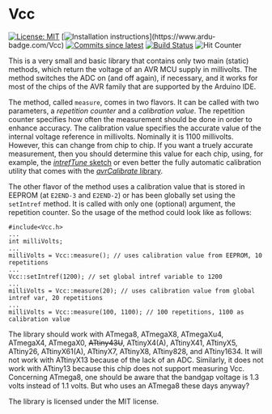 Vcc
===

[![License: MIT](https://img.shields.io/badge/License-MIT-blue.svg)](https://opensource.org/licenses/MIT)
[![Installation instructions](https://www.ardu-badge.com/badge/Vcc.svg?)](https://www.ardu-badge.com/Vcc)
[![Commits since latest](https://img.shields.io/github/commits-since/felias-fogg/Vcc/latest)](https://github.com/felias-fogg/Vcc/commits/master)
[![Build Status](https://github.com/felias-fogg/Vcc/workflows/LibraryBuild/badge.svg)](https://github.com/felias-fogg/Vcc/actions)
![Hit Counter](https://visitor-badge.laobi.icu/badge?page_id=felias-fogg_Vcc)



This is a very small and basic library that contains only two main (static) methods, which return the voltage of an AVR MCU supply in millivolts. The method switches the ADC on (and off again), if necessary, and it works for most of the chips of the AVR family that are supported by the Arduino IDE.

The method, called `measure`, comes in two flavors. It can be called with two parameters, a *repetition counter* and a *calibration value*. The repetition counter specifies how often the measurement should be done in order to enhance accuracy. The calibration value specifies the accurate value of the internal voltage reference in millivolts. Nominally it is 1100 millivolts. However, this can change from chip to chip. If you want a truely accurate measurement, then you should determine this value for each chip, using, for example, the [*intrefTune* sketch](https://github.com/felias-fogg/intrefTune) or even better the fully automatic calibration utility that comes with the [*avrCalibrate* library](https://github.com/felias-fogg/avrCalibrate). 

The other flavor of the method uses a calibration value that is stored in EEPROM (at `E2END-3` and `E2END-2`) or has been globally set using the `setIntref` method. It is called with only one (optional) argument, the repetition counter. So the usage of the method could look like as follows:

    #include<Vcc.h>
    ...
    int milliVolts;
    ...
    milliVolts = Vcc::measure(); // uses calibration value from EEPROM, 10 repetitions
    ...
    Vcc::setIntref(1200); // set global intref variable to 1200
    ...
    milliVolts = Vcc::measure(20); // uses calibration value from global intref var, 20 repetitions
    ...
    milliVolts = Vcc::measure(100, 1100); // 100 repetitions, 1100 as calibration value

The library should work with ATmega8, ATmegaX8, ATmegaXu4, ATmegaX4, ATmegaX0, ~~ATtiny43U~~, ATtinyX4(A), ATtinyX41, ATtinyX5, ATtiny26, ATtinyX61(A), ATtinyX7, ATtinyX8, ATtiny828, and ATtiny1634. It will not work with ATtinyX13 because of the lack of an ADC. Similarly, it does not work with ATtiny13 because this chip does not support measuring Vcc. Concerning ATmega8, one should be aware that the bandgap voltage is 1.3 volts instead of 1.1 volts. But who uses an ATmega8 these days anyway?

The library is licensed under the MIT license.
